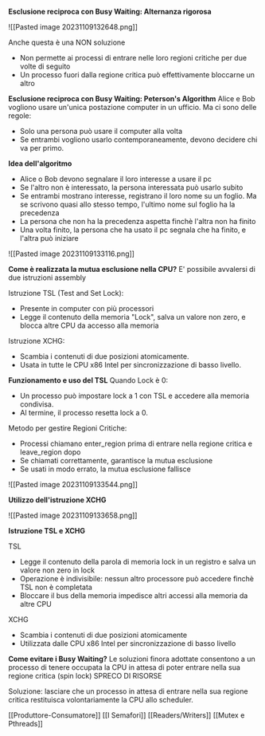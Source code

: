 **Esclusione reciproca con Busy Waiting: Alternanza rigorosa**

![[Pasted image 20231109132648.png]]

Anche questa è una NON soluzione
- Non permette ai processi di entrare nelle loro regioni critiche per due volte di seguito
- Un processo fuori dalla regione critica può effettivamente bloccarne un altro

**Esclusione reciproca con Busy Waiting: Peterson's Algorithm**
Alice e Bob vogliono usare un'unica postazione computer in un ufficio. Ma ci sono delle regole:
- Solo una persona può usare il computer alla volta
- Se entrambi vogliono usarlo contemporaneamente, devono decidere chi va per primo.

**Idea dell'algoritmo**
- Alice o Bob devono segnalare il loro interesse a usare il pc
- Se l'altro non è interessato, la persona interessata può usarlo subito
- Se entrambi mostrano interesse, registrano il loro nome su un foglio. Ma se scrivono quasi allo stesso tempo, l'ultimo nome sul foglio ha la precedenza
- La persona che non ha la precedenza aspetta finchè l'altra non ha finito
- Una volta finito, la persona che ha usato il pc segnala che ha finito, e l'altra può iniziare

![[Pasted image 20231109133116.png]]


**Come è realizzata la mutua esclusione nella CPU?**
E' possibile avvalersi di due istruzioni assembly

Istruzione TSL (Test and Set Lock):
- Presente in computer con più processori
- Legge il contenuto della memoria "Lock", salva un valore non zero, e blocca altre CPU da accesso alla memoria

Istruzione XCHG:
- Scambia i contenuti di due posizioni atomicamente.
- Usata in tutte le CPU x86 Intel per sincronizzazione di basso livello.


**Funzionamento e uso del TSL**
Quando Lock è 0:
- Un processo può impostare lock a 1 con TSL e accedere alla memoria condivisa.
- Al termine, il processo resetta lock a 0.

Metodo per gestire Regioni Critiche:
- Processi chiamano enter_region prima di entrare nella regione critica e leave_region dopo
- Se chiamati correttamente, garantisce la mutua esclusione
- Se usati in modo errato, la mutua esclusione fallisce

![[Pasted image 20231109133544.png]]


**Utilizzo dell'istruzione XCHG**

![[Pasted image 20231109133658.png]]


**Istruzione TSL e XCHG**

TSL
- Legge il contenuto della parola di memoria lock in un registro e salva un valore non zero in lock
- Operazione è indivisibile: nessun altro processore può accedere finchè TSL non è completata
- Bloccare il bus della memoria impedisce altri accessi alla memoria da altre CPU

XCHG
- Scambia i contenuti di due posizioni atomicamente
- Utilizzata dalle CPU x86 Intel per sincronizzazione di basso livello


**Come evitare i Busy Waiting?**
Le soluzioni finora adottate consentono a un processo di tenere occupata la CPU in attesa di poter entrare nella sua regione critica (spin lock) SPRECO DI RISORSE

Soluzione: lasciare che un processo in attesa di entrare nella sua regione critica restituisca volontariamente la CPU allo scheduler.

[[Produttore-Consumatore]]
[[I Semafori]]
[[Readers/Writers]]
[[Mutex e Pthreads]]




